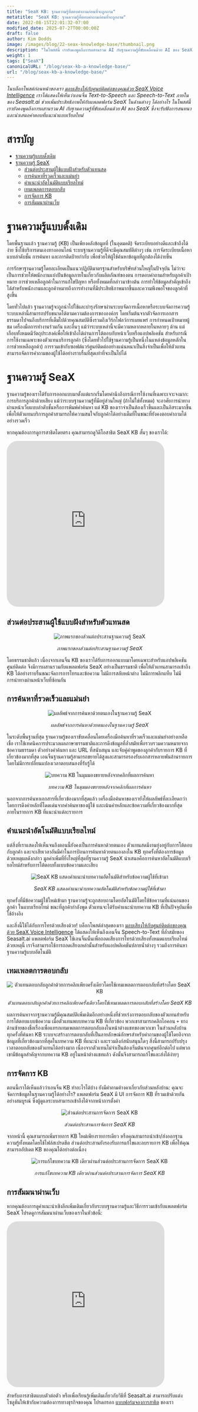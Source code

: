 ```yaml
---
title: "SeaX KB: ฐานความรู้ที่ตอบคำถามก่อนที่จะถูกถาม"
metatitle: "SeaX KB: ฐานความรู้ที่ตอบคำถามก่อนที่จะถูกถาม"
date: 2022-08-15T22:01:32-07:00
modified_date: 2025-07-27T00:00:00Z
draft: false
author: Kim Dodds
image: /images/blog/22-seax-knowledge-base/thumbnail.png
description: "ในโพสต์นี้ เรายังคงพูดถึงการผสานรวม AI กับฐานความรู้ที่ขับเคลื่อนด้วย AI ของ SeaX ซึ่งนำเสนอคำตอบที่แนะนำแบบเรียลไทม์"
weight: 1
tags: ["SeaX"]
canonicalURL: "/blog/seax-kb-a-knowledge-base/"
url: "/blog/seax-kb-a-knowledge-base/"
---
```


*ในบล็อกโพสต์ก่อนหน้าของเรา [มอบเสียงให้กับศูนย์ติดต่อของคุณด้วย SeaX Voice Intelligence](https://seasalt.ai/blog/21-seax-voice-intelligence/) เราได้แสดงให้เห็นว่าเอนจิ้น Text-to-Speech และ Speech-to-Text ภายในของ Seasalt.ai ช่วยเพิ่มประสิทธิภาพให้กับแพลตฟอร์ม SeaX ในด้านต่างๆ ได้อย่างไร ในโพสต์นี้ เรายังคงพูดถึงการผสานรวม AI กับฐานความรู้ที่ขับเคลื่อนด้วย AI ของ SeaX ซึ่งจะรับฟังการสนทนาและนำเสนอคำตอบที่แนะนำแบบเรียลไทม์*

# สารบัญ
- [ฐานความรู้แบบดั้งเดิม](#the-traditional-knowledge-base)
- [ฐานความรู้ SeaX](#seax-knowledge-base)
    - [ส่วนต่อประสานผู้ใช้แบบฝังสำหรับตัวแทนสด](#embedded-user-interface-for-live-agents)
    - [การค้นหาที่รวดเร็วและแม่นยำ](#fast-and-accurate-search)
    - [คำแนะนำอัตโนมัติแบบเรียลไทม์](#real-time-automated-suggestions)
    - [เทมเพลตการตอบกลับ](#response-templates)
    - [การจัดการ KB](#kb-management)
    - [การสัมมนาผ่านเว็บ](#webinar)

# ฐานความรู้แบบดั้งเดิม

โดยพื้นฐานแล้ว ฐานความรู้ (KB) เป็นเพียงคลังข้อมูลที่ (ในอุดมคติ) จัดระเบียบอย่างดีและเข้าถึงได้ง่าย ซึ่งใช้บริการตนเองทางออนไลน์ ระบบฐานความรู้ที่ดีจะมีคุณสมบัติต่างๆ เช่น การจัดระเบียบเนื้อหาแบบลำดับชั้น การค้นหา และการติดป้ายกำกับ เพื่อช่วยให้ผู้ใช้ค้นหาข้อมูลที่ถูกต้องได้ง่ายขึ้น

การรักษาฐานความรู้โดยละเอียดเป็นแนวปฏิบัติมาตรฐานสำหรับบริษัทส่วนใหญ่ในปัจจุบัน ไม่ว่าจะเป็นการช่วยให้พนักงานแบ่งปันข้อมูลภายในเกี่ยวกับผลิตภัณฑ์ของตน การตอบคำถามสำหรับลูกค้าเป้าหมาย การช่วยเหลือลูกค้าในการแก้ไขปัญหา หรือทั้งหมดที่กล่าวมาข้างต้น การทำให้ข้อมูลสำคัญเข้าถึงได้สำหรับพนักงานและลูกค้าหมายถึงการทำงานที่มีประสิทธิภาพมากขึ้นและความพึงพอใจของลูกค้าที่สูงขึ้น

โดยทั่วไปแล้ว ฐานความรู้จะถูกนำไปใช้และบำรุงรักษาผ่านระบบจัดการเนื้อหาหรือระบบจัดการความรู้ ระบบเหล่านี้สามารถปรับขนาดได้ตามความต้องการขององค์กร โดยเริ่มต้นจากตัวจัดการเอกสารธรรมดาไปจนถึงบริการที่เต็มไปด้วยคุณสมบัติซึ่งรวมถึงเวิร์กโฟลว์การเผยแพร่ การกำหนดเป้าหมายผู้ชม เครื่องมือการทำงานร่วมกัน และอื่นๆ แม้ว่าระบบเหล่านี้จะมีความหลากหลายในหลายๆ ด้าน แต่เกือบทั้งหมดมีวัตถุประสงค์เพื่อให้เข้าถึงได้ผ่านการโต้ตอบกับหน้าเว็บหรือแอปพลิเคชัน สำหรับกรณีการใช้งานเฉพาะของตัวแทนบริการลูกค้า (ซึ่งโดยทั่วไปใช้ฐานความรู้เป็นหนึ่งในแหล่งข้อมูลหลักในการช่วยเหลือลูกค้า) การรวมเข้ากับซอฟต์แวร์ศูนย์ติดต่ออย่างแน่นหนาเป็นสิ่งจำเป็นเพื่อให้ตัวแทนสามารถจัดการคำถามของผู้ใช้ได้อย่างราบรื่นที่สุดเท่าที่จะเป็นไปได้

# ฐานความรู้ SeaX

ฐานความรู้ของเราได้รับการออกแบบมาตั้งแต่แรกเริ่มโดยคำนึงถึงกรณีการใช้งานที่เฉพาะเจาะจงมาก: การบริการลูกค้าด้วยเสียง แม้ว่าระบบฐานความรู้ที่มีอยู่ส่วนใหญ่ (ถ้าไม่ใช่ทั้งหมด) จะอาศัยการนำทางผ่านหน้าเว็บแบบลำดับชั้นหรือการพิมพ์คำค้นหา แต่ KB ของเราจำเป็นต้องเร็วขึ้นและเป็นอิสระมากขึ้น เพื่อให้ตัวแทนบริการลูกค้าสามารถให้ความสนใจกับลูกค้าได้อย่างเต็มที่ในขณะที่ยังคงตอบคำถามได้อย่างรวดเร็ว

หากคุณต้องการดูการสาธิตโดยตรง คุณสามารถดูวิดีโอสาธิต SeaX KB สั้นๆ ของเราได้:
<iframe width="85%" height="450px" src="https://www.youtube.com/embed/C_e_gaZHSFA" title="เครื่องเล่นวิดีโอ YouTube" frameborder="0" allow="accelerometer; autoplay; clipboard-write; encrypted-media; gyroscope; picture-in-picture" allowfullscreen style="border-radius: 30px;"></iframe>


## ส่วนต่อประสานผู้ใช้แบบฝังสำหรับตัวแทนสด

<center>
<img src="/images/blog/22-seax-knowledge-base/kb-intro.png" alt="ภาพแรกของส่วนต่อประสานฐานความรู้ SeaX"/>

*ภาพแรกของส่วนต่อประสานฐานความรู้ SeaX*
</center>

โดยธรรมชาติแล้ว เนื่องจากเอนจิ้น KB ของเราได้รับการออกแบบมาโดยเฉพาะสำหรับแอปพลิเคชันศูนย์ติดต่อ จึงมีการผสานรวมกับแพลตฟอร์ม SeaX อย่างเป็นธรรมชาติ เพื่อให้ตัวแทนสามารถเข้าถึง KB ได้อย่างราบรื่นขณะจัดการการโทรและข้อความ ไม่มีการสลับหน้าต่าง ไม่มีการพลิกแท็บ ไม่มีการนำทางผ่านหน้าเว็บที่ซ้อนกัน

## การค้นหาที่รวดเร็วและแม่นยำ

<center>
<img src="/images/blog/22-seax-knowledge-base/kb-manual-search.png" alt="ผลลัพธ์จากการค้นหาด้วยตนเองในฐานความรู้ SeaX"/>

*ผลลัพธ์จากการค้นหาด้วยตนเองในฐานความรู้ SeaX*
</center>

ในระดับพื้นฐานที่สุด ฐานความรู้ของเราขับเคลื่อนโดยเครื่องมือค้นหาที่รวดเร็วและแม่นยำอย่างเหลือเชื่อ เราใช้เทคนิคการประมวลผลภาษาธรรมชาติและการดึงข้อมูลที่ล้ำสมัยเพื่อรวบรวมความหมายจากข้อความธรรมดา ตัวอย่างคำค้นหา และ URL ที่สนับสนุน และจับคู่คำพูดของลูกค้ากับรายการ KB ที่เกี่ยวข้องมากที่สุด เอนจิ้นฐานความรู้สามารถขยายได้สูงและสามารถรองรับเอกสารหลายพันล้านรายการโดยไม่มีการเปลี่ยนแปลงเวลาตอบสนองที่รับรู้ได้

<center>
<img src="/images/blog/22-seax-knowledge-base/kb-detail.png" alt="บทความ KB ในมุมมองขยายหลังจากคลิกที่ผลการค้นหา"/>

*บทความ KB ในมุมมองขยายหลังจากคลิกที่ผลการค้นหา*
</center>

นอกจากการค้นหาเอกสารที่เกี่ยวข้องมากที่สุดแล้ว เครื่องมือค้นหาของเรายังให้ผลลัพธ์ที่ละเอียดกว่าโดยการดึงคำหลักที่โดดเด่นจากคำค้นหาของผู้ใช้ และเน้นคำหลักและข้อความที่เกี่ยวข้องมากที่สุดภายในรายการ KB ที่แนะนำแต่ละรายการ

## คำแนะนำอัตโนมัติแบบเรียลไทม์

แต่สิ่งที่เราแสดงให้เห็นจนถึงตอนนี้ยังคงเป็นการค้นหาด้วยตนเอง ตัวแทนสดมีงานยุ่งอยู่กับการโต้ตอบกับลูกค้า และจะเสียเวลาอันมีค่าในการป้อนการค้นหาด้วยตนเองลงใน KB ทุกครั้งที่ต้องการข้อมูล ด้วยเหตุผลดังกล่าว มูลค่าเพิ่มที่ยิ่งใหญ่ที่สุดที่ฐานความรู้ SeaX นำเสนอคือการค้นหาอัตโนมัติแบบเรียลไทม์สำหรับการโต้ตอบทั้งแบบข้อความและเสียง

<center>
<img src="/images/blog/22-seax-knowledge-base/kb-automatic-search.png" alt="SeaX KB แสดงคำแนะนำบทความอัตโนมัติสำหรับข้อความผู้ใช้ที่เข้ามา"/>

*SeaX KB แสดงคำแนะนำบทความอัตโนมัติสำหรับข้อความผู้ใช้ที่เข้ามา*
</center>

ทุกครั้งที่มีข้อความผู้ใช้ใหม่เข้ามา ฐานความรู้จะถูกสอบถามโดยอัตโนมัติโดยใช้ข้อความที่แน่นอนของลูกค้า ในแบบเรียลไทม์ ขณะที่ลูกค้ากำลังพูด ตัวแทนจะได้รับคำแนะนำบทความ KB ที่เป็นปัจจุบันเพื่อใช้อ้างอิง

และสิ่งนี้ใช้ได้กับการโทรด้วยเสียงด้วย! บล็อกโพสต์ล่าสุดของเรา [มอบเสียงให้กับศูนย์ติดต่อของคุณด้วย SeaX Voice Intelligence](https://seasalt.ai/blog/21-seax-voice-intelligence/) ได้แสดงให้เห็นถึงเอนจิ้น Speech-to-Text ที่ล้ำสมัยของ Seasalt.ai แพลตฟอร์ม SeaX ใช้เอนจิ้นนั้นเพื่อถอดเสียงการโทรด้วยเสียงทั้งหมดแบบเรียลไทม์ ด้วยเหตุนี้ เราจึงสามารถใช้การถอดเสียงเหล่านั้นสำหรับแอปพลิเคชันปลายน้ำต่างๆ รวมถึงการค้นหาฐานความรู้แบบอัตโนมัติ

## เทมเพลตการตอบกลับ

<center>
<img src="/images/blog/22-seax-knowledge-base/kb-response-template.png" alt="ตัวแทนตอบกลับลูกค้าด้วยการคลิกเพียงครั้งเดียวโดยใช้เทมเพลตการตอบกลับที่สร้างโดย SeaX KB"/>

*ตัวแทนตอบกลับลูกค้าด้วยการคลิกเพียงครั้งเดียวโดยใช้เทมเพลตการตอบกลับที่สร้างโดย SeaX KB*
</center>

ผลการค้นหาจากฐานความรู้มีคุณสมบัติเพิ่มเติมอีกอย่างหนึ่งที่ช่วยเร่งการตอบกลับของตัวแทนสำหรับการโต้ตอบแบบข้อความ เมื่อตัวแทนพบบทความ KB ที่เกี่ยวข้อง พวกเขาสามารถคลิกไอคอน `+` ทางด้านซ้ายของชื่อเรื่องเพื่อแทรกเทมเพลตการตอบกลับลงในหน้าต่างแชทของพวกเขา ในส่วนหลังบ้าน ทุกครั้งที่ค้นหา KB ระบบจะสร้างการตอบกลับที่เป็นลายลักษณ์อักษรสำหรับคำถามของผู้ใช้โดยอิงจากข้อมูลที่เกี่ยวข้องมากที่สุดในบทความ KB ที่แนะนำ และรวมลิงก์สนับสนุนใดๆ สิ่งนี้สามารถปรับปรุงเวลาตอบกลับของตัวแทนได้อย่างมาก เนื่องจากตัวแทนไม่จำเป็นต้องเริ่มต้นจากศูนย์อีกต่อไป แต่พวกเขามีข้อมูลสำคัญจากบทความ KB อยู่ในหน้าต่างแชทแล้ว ดังนั้นจึงสามารถแก้ไขและส่งได้ง่ายๆ


## การจัดการ KB

ตอนนี้เราได้เห็นแล้วว่าเอนจิ้น KB ทำอะไรได้บ้าง ยังมีคำถามค้างคาเกี่ยวกับส่วนหลังบ้าน: คุณจะจัดการข้อมูลในฐานความรู้ได้อย่างไร? แพลตฟอร์ม SeaX มี UI การจัดการ KB ที่รวมเข้าด้วยกันอย่างสมบูรณ์ ซึ่งผู้ดูแลระบบสามารถเข้าถึงได้จากหน้าการตั้งค่า

<center>
<img src="/images/blog/22-seax-knowledge-base/kb-management.png" alt="ส่วนต่อประสานการจัดการ SeaX KB"/>

*ส่วนต่อประสานการจัดการ SeaX KB*
</center>

จากหน้านี้ คุณสามารถเพิ่มรายการ KB ใหม่เพียงรายการเดียว หรือคุณสามารถนำเข้า/ส่งออกฐานความรู้ทั้งหมดโดยใช้ไฟล์สเปรดชีต ส่วนต่อประสานยังรองรับการแก้ไขและลบรายการ KB เพื่อให้คุณสามารถอัปเดต KB ของคุณได้อย่างต่อเนื่อง

<center>
<img src="/images/blog/22-seax-knowledge-base/kb-edit.png" alt="การแก้ไขบทความ KB เดียวผ่านส่วนต่อประสานการจัดการ SeaX KB"/>

*การแก้ไขบทความ KB เดียวผ่านส่วนต่อประสานการจัดการ SeaX KB*
</center>

## การสัมมนาผ่านเว็บ

หากคุณต้องการดูคำแนะนำเชิงลึกเพิ่มเติมเกี่ยวกับระบบฐานความรู้และวิธีการรวมเข้ากับแพลตฟอร์ม SeaX โปรดดูการสัมมนาผ่านเว็บของเราในหัวข้อนี้:
<iframe width="85%" height="450px" src="https://www.youtube.com/embed/FOqQ01fpKQ4" title="เครื่องเล่นวิดีโอ YouTube" frameborder="0" allow="accelerometer; autoplay; clipboard-write; encrypted-media; gyroscope; picture-in-picture" allowfullscreen style="border-radius: 30px;"></iframe>

สำหรับการสาธิตแบบตัวต่อตัว หรือเพื่อเรียนรู้เพิ่มเติมเกี่ยวกับวิธีที่ Seasalt.ai สามารถปรับแต่งโซลูชันให้เข้ากับความต้องการทางธุรกิจของคุณ โปรดกรอก [แบบฟอร์มจองการสาธิต](https://meetings.hubspot.com/seasalt-ai/seasalt-meeting) ของเรา
